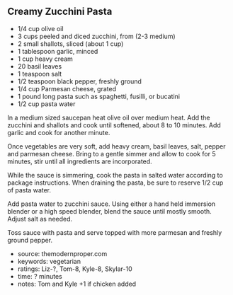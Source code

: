 Creamy Zucchini Pasta
---------------------

- 1/4 cup olive oil
- 3 cups peeled and diced zucchini, from (2-3 medium)
- 2 small shallots, sliced (about 1 cup)
- 1 tablespoon garlic, minced
- 1 cup heavy cream
- 20 basil leaves
- 1 teaspoon salt
- 1/2 teaspoon black pepper, freshly ground
- 1/4 cup Parmesan cheese, grated
- 1 pound long pasta such as spaghetti, fusilli, or bucatini
- 1/2 cup pasta water

In a medium sized saucepan heat olive oil over medium heat.  Add the
zucchini and shallots and cook until softened, about 8 to 10 minutes.
Add garlic and cook for another minute.

Once vegetables are very soft, add heavy cream, basil leaves, salt,
pepper and parmesan cheese. Bring to a gentle simmer and allow to cook
for 5 minutes, stir until all ingredients are incorporated.

While the sauce is simmering, cook the pasta in salted water according
to package instructions. When draining the pasta, be sure to reserve
1/2 cup of pasta water.

Add pasta water to zucchini sauce. Using either a hand held immersion
blender or a high speed blender, blend the sauce until mostly
smooth. Adjust salt as needed.

Toss sauce with pasta and serve topped with more parmesan and freshly
ground pepper.

- source: themodernproper.com
- keywords: vegetarian
- ratings: Liz-?, Tom-8, Kyle-8, Skylar-10
- time: ? minutes
- notes: Tom and Kyle +1 if chicken added
